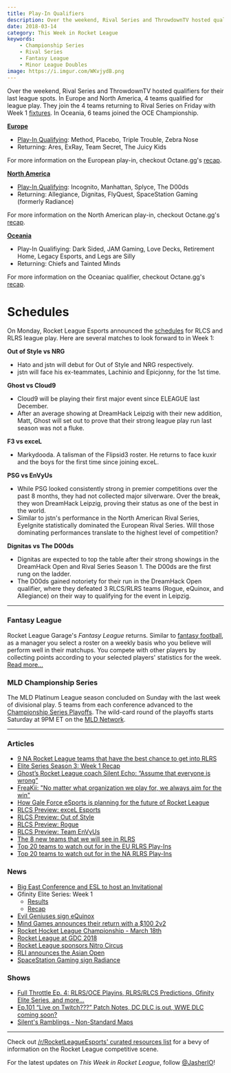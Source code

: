 ```yaml
---
title: Play-In Qualifiers
description: Over the weekend, Rival Series and ThrowdownTV hosted qualifiers for their last league spots. In Europe and North America, 4 teams qualified for league play. They join the 4 teams returning to Rival Series on Friday with Week 1 fixtures. In Oceania, 6 teams joined the OCE Championship.
date: 2018-03-14
category: This Week in Rocket League
keywords:
    - Championship Series
    - Rival Series
    - Fantasy League
    - Minor League Doubles
image: https://i.imgur.com/WKvjydB.png
---
```


Over the weekend, Rival Series and ThrowdownTV hosted qualifiers for their last league spots. In Europe and North America, 4 teams qualified for league play. They join the 4 teams returning to Rival Series on Friday with Week 1 [fixtures](https://www.rocketleagueesports.com/schedule/). In Oceania, 6 teams joined the OCE Championship.

**[Europe](http://liquipedia.net/rocketleague/Rocket_League_Championship_Series/Season_5/Europe/Rocket_League_Rival_Series)**

-   [Play-In Qualifying](https://smash.gg/tournament/rlcs-season-5/events/eu-rival-series-play-in/brackets/194290): Method, Placebo, Triple Trouble, Zebra Nose
-   Returning: Ares, ExRay, Team Secret, The Juicy Kids

For more information on the European play-in, checkout Octane.gg's [recap](https://octane.gg/news/eu-rlrs-play-in-recap/).

**[North America](http://liquipedia.net/rocketleague/Rocket_League_Championship_Series/Season_5/North_America/Rocket_League_Rival_Series)**

-   [Play-In Qualifying](https://smash.gg/tournament/rlcs-season-5/events/na-rival-series-play-in/brackets/194289): Incognito, Manhattan, Splyce, The D00ds
-   Returning: Allegiance, Dignitas, FlyQuest, SpaceStation Gaming (formerly Radiance)

For more information on the North American play-in, checkout Octane.gg's [recap](https://octane.gg/news/na-rlrs-play-in-recap/).

**[Oceania](http://liquipedia.net/rocketleague/Rocket_League_Championship_Series/Season_5/Oceania/League_Play)**

-   Play-In Qualifiying: Dark Sided, JAM Gaming, Love Decks, Retirement Home, Legacy Esports, and Legs are Silly
-   Returning: Chiefs and Tainted Minds

For more information on the Oceaniac qualifier, checkout Octane.gg's [recap](https://octane.gg/news/throwdown-season-5-qualifier-recap/).

# Schedules

On Monday, Rocket League Esports announced the [schedules](https://www.reddit.com/r/RocketLeagueEsports/comments/83xefz/the_full_rlcs_season_5_league_play_schedule_is/) for RLCS and RLRS league play. Here are several matches to look forward to in Week 1:

**Out of Style vs NRG**

-   Hato and jstn will debut for Out of Style and NRG respectively.
-   jstn will face his ex-teammates, Lachinio and Epicjonny, for the 1st time.

**Ghost vs Cloud9**

-   Cloud9 will be playing their first major event since ELEAGUE last December.
-   After an average showing at DreamHack Leipzig with their new addition, Matt, Ghost will set out to prove that their strong league play run last season was not a fluke.

**F3 vs exceL**

-   Markydooda. A talisman of the Flipsid3 roster. He returns to face kuxir and the boys for the first time since joining exceL.

**PSG vs EnVyUs**

-   While PSG looked consistently strong in premier competitions over the past 8 months, they had not collected major silverware. Over the break, they won DreamHack Leipzig, proving their status as one of the best in the world.
-   Similar to jstn's performance in the North American Rival Series, EyeIgnite statistically dominated the European Rival Series. Will those dominating performances translate to the highest level of competition?

**Dignitas vs The D00ds**

-   Dignitas are expected to top the table after their strong showings in the DreamHack Open and Rival Series Season 1. The D00ds are the first rung on the ladder.
-   The D00ds gained notoriety for their run in the DreamHack Open qualifier, where they defeated 3 RLCS/RLRS teams (Rogue, eQuinox, and Allegiance) on their way to qualifying for the event in Leipzig.

---

### Fantasy League

Rocket League Garage's _Fantasy League_ returns. Similar to [fantasy football](<https://en.wikipedia.org/wiki/Fantasy_football_(American)>), as a manager you select a roster on a weekly basis who you believe will perform well in their matchups. You compete with other players by collecting points according to your selected players' statistics for the week. [Read more...](https://www.reddit.com/r/RocketLeagueEsports/comments/847q0j/rlg_fantasy_league_season_5_is_now_live_at/)

### MLD Championship Series

The MLD Platinum League season concluded on Sunday with the last week of divisional play. 5 teams from each conference advanced to the [Championship Series Playoffs](https://twitter.com/MLDoubles/status/973608941438619649). The wild-card round of the playoffs starts Saturday at 9PM ET on the [MLD Network](https://twitch.tv/MLDoubles).

---

### Articles

-   [9 NA Rocket League teams that have the best chance to get into RLRS](http://rocketeers.gg/rocket-league-rival-series-rlrs-na-teams/)
-   [Elite Series Season 3: Week 1 Recap](https://www.gfinityesports.com/article/1619)
-   [Ghost’s Rocket League coach Silent Echo: “Assume that everyone is wrong”](http://rocketeers.gg/interview-rocket-league-coach-ghost-gaming-silent-echo/)
-   [FreaKii: "No matter what organization we play for, we always aim for the win"](https://octane.gg/news/freakii-no-matter-what-organization-we-play-for-we-always-aim-for-the-win/)
-   [How Gale Force eSports is planning for the future of Rocket League](https://www.redbull.com/int-en/gale-force-esports-rocket-league-interview-rlcs-season-5-plans)
-   [RLCS Preview: exceL Esports](https://octane.gg/news/rlcs-preview-excel-esports/)
-   [RLCS Preview: Out of Style](https://octane.gg/news/rlcs-preview-out-of-style/)
-   [RLCS Preview: Rogue](https://octane.gg/news/rlcs-preview-rogue/)
-   [RLCS Preview: Team EnVyUs](https://octane.gg/news/rlcs-preview-team-envyus/)
-   [The 8 new teams that we will see in RLRS](http://rocketeers.gg/rlrs-eu-na-8-new-teams-rocket-league-rival-series/)
-   [Top 20 teams to watch out for in the EU RLRS Play-Ins](https://octane.gg/news/top-20-teams-to-watch-out-for-in-the-eu-rlrs-play-ins/)
-   [Top 20 teams to watch out for in the NA RLRS Play-Ins](https://octane.gg/news/top-20-teams-to-watch-out-for-in-the-na-rlrs-play-ins/)

### News

-   [Big East Conference and ESL to host an Invitational](http://www.bigeast.com/sports/2018/3/12/esports.aspx)
-   Gfinity Elite Series: Week 1
    -   [Results](https://www.reddit.com/r/RocketLeagueEsports/comments/83e44l/gfinity_elite_series_season_3_week_1_discussion/)
    -   [Recap](https://www.gfinityesports.com/article/1619)
-   [Evil Geniuses sign eQuinox](https://twitter.com/EvilGeniuses/status/973667182931357697)
-   [Mind Games announces their return with a \$100 2v2](https://twitter.com/MindGamesEsport/status/971701761533767680)
-   [Rocket Hocket League Championship - March 18th](https://twitter.com/RHLHockeyLeague/status/973616029812383745)
-   [Rocket League at GDC 2018](https://www.rocketleague.com/news/rocket-league-at-gdc-2018/)
-   [Rocket League sponsors Nitro Circus](https://twitter.com/kvlemmon/status/972570680079216640)
-   [RLI announces the Asian Open](https://www.reddit.com/r/RocketLeagueEsports/comments/83fplb/about_the_rli_asian_open_500_asian_tournament/)
-   [SpaceStation Gaming sign Radiance](https://twitter.com/SpacestationGG/status/973616862859739137)

### Shows

-   [Full Throttle Ep. 4: RLRS/OCE Playins, RLRS/RLCS Predictions, Gfinity Elite Series, and more...](https://www.twitch.tv/videos/238352986)
-   [Ep.101 “Live on Twitch???” Patch Notes, DC DLC is out, WWE DLC coming soon?](http://www.lfmannfield.com/episodes/2018/3/6/ep101-live-on-twitch-patch-notes-dc-dlc-is-out-wwe-dlc-coming-soon)
-   [Silent's Ramblings - Non-Standard Maps](https://www.youtube.com/watch?v=6rcY5A3lLGk)

---

Check out [/r/RocketLeagueEsports' curated resources list](https://www.reddit.com/r/RocketLeagueEsports/wiki/links) for a bevy of information on the Rocket League competitive scene.

For the latest updates on _This Week in Rocket League_, follow [@JasherIO](https://twitter.com/JasherIO)!
